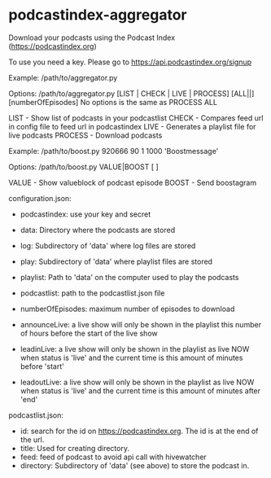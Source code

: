 # podcastindex-aggregator
Download your podcasts using the Podcast Index (https://podcastindex.org)

To use you need a key. Please go to https://api.podcastindex.org/signup

Example:
/path/to/aggregator.py

Options:
/path/to/aggregator.py [LIST | CHECK | LIVE | PROCESS] [ALL|<podcastindex-id>|<feedurl>] [numberOfEpisodes]
No options is the same as PROCESS ALL

LIST - Show list of podcasts in your podcastlist
CHECK - Compares feed url in config file to feed url in podcastindex
LIVE - Generates a playlist file for live podcasts
PROCESS - Download podcasts

Example:
/path/to/boost.py 920666 90 1 1000 'Boostmessage'

Options:
/path/to/boost.py VALUE|BOOST <podcastindex-id> <episode nr> [<timestamp> <amount> <message>]

VALUE - Show valueblock of podcast episode
BOOST - Send boostagram

configuration.json:
- podcastindex: use your key and secret

- data: Directory where the podcasts are stored
- log: Subdirectory of 'data' where log files are stored
- play: Subdirectory of 'data' where playlist files are stored
- playlist: Path to 'data' on the computer used to play the podcasts
- podcastlist: path to the podcastlist.json file
- numberOfEpisodes: maximum number of episodes to download
- announceLive: a live show will only be shown in the playlist this number of hours before the start of the live show
- leadinLive: a live show will only be shown in the playlist as live NOW when status is 'live' and the current time is this amount of minutes before 'start'
- leadoutLive: a live show will only be shown in the playlist as live NOW when status is 'live' and the current time is this amount of minutes after 'end'

podcastlist.json:
- id: search for the id on https://podcastindex.org. The id is at the end of the url.
- title: Used for creating directory.
- feed: feed of podcast to avoid api call with hivewatcher
- directory: Subdirectory of 'data' (see above) to store the podcast in.

